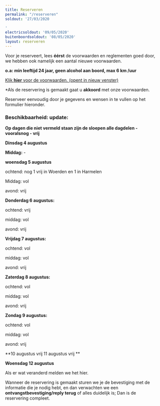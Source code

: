 ```yaml
---
title: Reserveren
permalink: "/reserveren"
soldout: '27/03/2020

'
electricsoldout: '09/05/2020'
buitenboordsoldout: '08/05/2020'
layout: reserveren
---
```


Voor je reserveert, lees **éérst** de voorwaarden en reglementen goed door,   
we hebben ook namelijk een aantal nieuwe voorwaarden.

**o.a: min leeftijd 24 jaar, geen alcohol aan boord, max 6 km /uur**

[Klik **hier** voor de voorwaarden. (opent in nieuw venster)](http://descheepsjongens.nl/voorwaarden)

*Als de reservering is gemaakt gaat u **akkoord** met onze voorwaarden.

Reserveer eenvoudig door je gegevens en wensen in te vullen op het formulier hieronder.

### Beschikbaarheid: update:
 

**Op dagen die niet vermeld staan
 zijn de sloepen alle dagdelen - vooralsnog - vrij**


**Dinsdag 4 augustus**

**Middag:**  -

**woensdag 5 augustus** 

ochtend: nog 1 vrij in Woerden en 1 in Harmelen 

Middag: vol

avond: vrij 

**Donderdag 6 augustus:**

ochtend:  vrij

middag: vol

avond: vrij


**Vrijdag 7 augustus:**

ochtend: vol

middag: vol 

avond: vrij

**Zaterdag 8 augustus:**

ochtend: vol 

middag: vol

avond: vrij

**Zondag 9 augustus:** 

ochtend: vol

middag: vol 

avond: vrij

**10 augustus  vrij
11 augustus  vrij **

**Woensdag 12 augustus**



Als er wat veranderd melden we het hier.

Wanneer de reservering is gemaakt sturen we je de bevestiging met de informatie die je nodig hebt, en dan verwachten we een **ontvangstbevestiging/reply terug** of alles duidelijk is; Dan is de reservering compleet.
